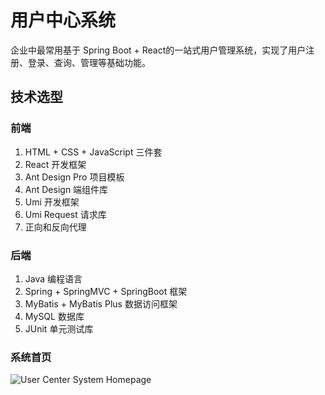 # 用户中心系统
企业中最常用基于 Spring Boot + React的一站式用户管理系统，实现了用户注册、登录、查询、管理等基础功能。

## 技术选型
### 前端
1. HTML + CSS + JavaScript 三件套
2. React 开发框架
3. Ant Design Pro 项目模板
4. Ant Design 端组件库
5. Umi 开发框架
6. Umi Request 请求库
7. 正向和反向代理

### 后端
1. Java 编程语言
2. Spring + SpringMVC + SpringBoot 框架
3. MyBatis + MyBatis Plus 数据访问框架
4. MySQL 数据库
5. JUnit 单元测试库

### 系统首页
![User Center System Homepage](https://github.com/songyy5517/user-center-backend/assets/homepage.png)
